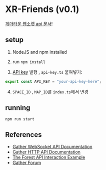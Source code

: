 # XR-Friends (v0.1)

[게더타운 웹소켓 api 문서](https://gathertown.notion.site/Gather-Websocket-API-bf2d5d4526db412590c3579c36141063)!

## setup

1. NodeJS and npm installed

2. run `npm install`

3. [API key](https://app.gather.town/apikeys) 발행 , `api-key.ts` 붙여넣기:

```js
export const API_KEY = "your-api-key-here";
```

4. `SPACE_ID` , `MAP_ID`를 `index.ts`에서 변경


## running

`npm run start`


## References

* [Gather WebSocket API Documentation](https://gathertown.notion.site/Gather-Websocket-API-bf2d5d4526db412590c3579c36141063)
* [Gather HTTP API Documentation](https://www.notion.so/Gather-HTTP-API-3bbf6c59325f40aca7ef5ce14c677444)
* [The Forest API Interaction Example](https://github.com/gathertown/the-forest)
* [Gather Forum](https://forum.gather.town/c/developers/api-questions/9)


